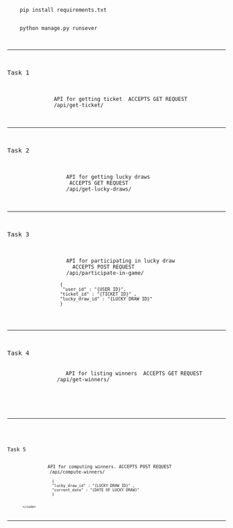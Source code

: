  <code>
    pip install requirements.txt
    <br>
    python manage.py runsever


 </code>

<hr>
<pre>
                <p>Task 1</p>
            <code >
               API for getting ticket  <span class="badge badge-primary">ACCEPTS GET REQUEST</span>
               <kbd >/api/get-ticket/</kbd>
            </code>
            </pre>

<hr>

<pre>
                <p>Task 2</p>
                <code class="">
                   API for getting lucky draws
                    <span class="badge badge-primary">ACCEPTS GET REQUEST</span>
                   <kbd >/api/get-lucky-draws/</kbd>
                </code>
                </pre>

<hr>
<pre>
                <p>Task 3</p>
                <code class="">
                   API for participating in lucky draw
                     <span class="badge badge-primary">ACCEPTS POST REQUEST</span>
                   <kbd >/api/participate-in-game/</kbd>
                    <code>
                    {
                     "user_id" : "{USER ID}",
                    "ticket_id" : "{TICKET ID}" , 
                    "lucky_draw_id" : "{LUCKY DRAW ID}" 
                    }
             </code>
                </code>
                </pre>


<hr>

<pre>
                <p>Task 4</p>
                <code >API for listing winners  <span class="badge badge-danger">ACCEPTS GET REQUEST</span>
                <kbd >/api/get-winners/</kbd>
                
             </pre>

<hr>
<pre>
                <p>Task 5</p>
             <code >API for computing winners. <span class="badge badge-success">ACCEPTS POST REQUEST</span>
                <kbd >/api/compute-winners/</kbd>
                <code>
                    {
                    "lucky_draw_id" : "{LUCKY DRAW ID}" , 
                    "current_date" : "{DATE OF LUCKY DRAW}" 
                    }
            
            </code>
            


<hr>




</div>